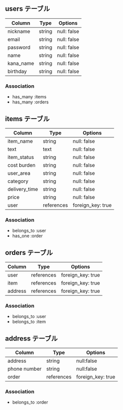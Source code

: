 ## users テーブル

| Column   | Type   | Options     |
| -------- | ------ | ----------- |
| nickname | string | null: false |
| email    | string | null: false |
| password | string | null: false |
| name     | string | null: false |
| kana_name | string | null: false |
| birthday | string | null: false |

### Association

- has_many :items
- has_many :orders

## items テーブル

| Column | Type   | Options     |
| ------ | ------ | ----------- |
| item_name   | string       | null: false |
| text        | text         | null: false |
| item_status | string       | null: false |
| cost burden | string       | null: false |
| user_area   | string       | null: false |
| category    | string       | null: false |
| delivery_time | string     | null: false |
| price       | string       | null: false |
| user        | references   | foreign_key: true |

### Association

- belongs_to :user
- has_one :order 
 

## orders テーブル

| Column | Type       | Options         |
| ------ | ---------- | --------------- |
| user   | references | foreign_key: true  |
| item   | references | foreign_key: true  |
| address | references| foreign_key: true  |

### Association

- belongs_to :user
- belongs_to :item


## address テーブル

| Column | Type       | Options         |
| ------ | ---------- | --------------- |
| address        | string    | null:false        |
| phone number   | string    | null:false        |
| order          | references| foreign_key: true |

### Association

- belongs_to :order



